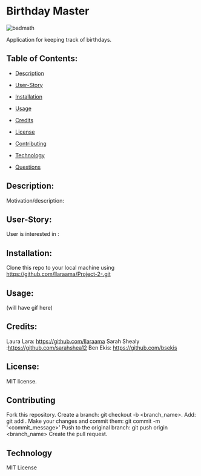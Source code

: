 # Birthday Master

![badmath](https://img.shields.io/github/languages/top/llaraama/Project-2-)

Application for keeping track of birthdays.
 
 ## Table of Contents:
  * [Description](#Description)
 
  * [User-Story](#User-Story)
  
  * [Installation](#Installation)

  * [Usage](#Usage)
  
  * [Credits](#Credits)

  * [License](#License)

  * [Contributing](#Contributing)

  * [Technology](#Technology)

  * [Questions](#Questions)

## Description:
Motivation/description:

## User-Story:
User is interested in :


## Installation:
Clone this repo to your local machine using https://github.com/llaraama/Project-2-.git

## Usage:
(will have gif here)

## Credits:
Laura Lara: https://github.com/llaraama Sarah Shealy :https://github.com/sarahshea12 Ben Ekis: https://github.com/bsekis

## License:
MIT license.

## Contributing
Fork this repository. Create a branch: git checkout -b <branch_name>. Add: git add . Make your changes and commit them: git commit -m '<commit_message>' Push to the original branch: git push origin <branch_name> Create the pull request.

## Technology
MIT License


